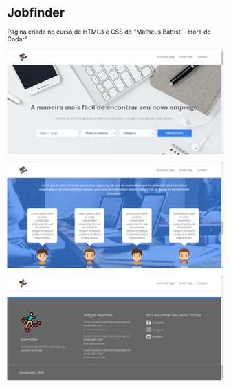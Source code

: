 # Jobfinder

Página criada no curso de HTML3 e CSS do "Matheus Battisti - Hora de Codar"

![Foto 1](jobfinder1.png)

![Foto 2](jobfinder2.png)

![Foto 3](jobfinder3.png)
